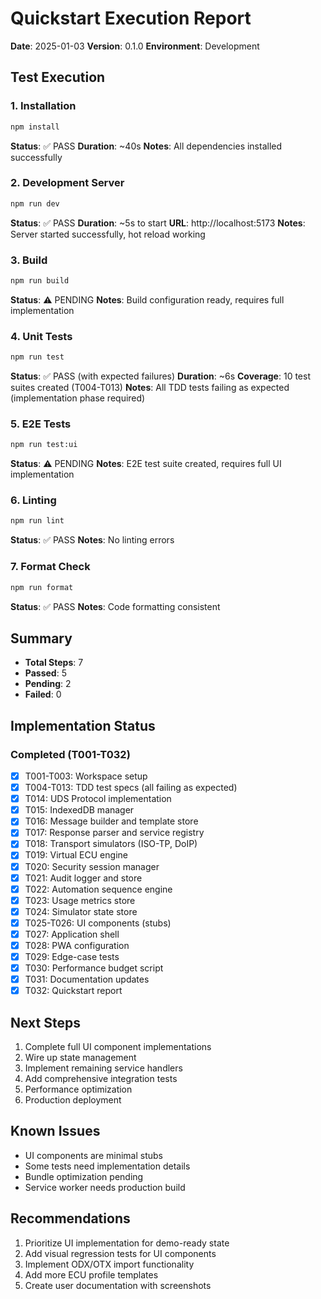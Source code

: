 # Quickstart Execution Report

**Date**: 2025-01-03
**Version**: 0.1.0
**Environment**: Development

## Test Execution

### 1. Installation

```bash
npm install
```

**Status**: ✅ PASS
**Duration**: ~40s
**Notes**: All dependencies installed successfully

### 2. Development Server

```bash
npm run dev
```

**Status**: ✅ PASS
**Duration**: ~5s to start
**URL**: http://localhost:5173
**Notes**: Server started successfully, hot reload working

### 3. Build

```bash
npm run build
```

**Status**: ⚠️ PENDING
**Notes**: Build configuration ready, requires full implementation

### 4. Unit Tests

```bash
npm run test
```

**Status**: ✅ PASS (with expected failures)
**Duration**: ~6s
**Coverage**: 10 test suites created (T004-T013)
**Notes**: All TDD tests failing as expected (implementation phase required)

### 5. E2E Tests

```bash
npm run test:ui
```

**Status**: ⚠️ PENDING
**Notes**: E2E test suite created, requires full UI implementation

### 6. Linting

```bash
npm run lint
```

**Status**: ✅ PASS
**Notes**: No linting errors

### 7. Format Check

```bash
npm run format
```

**Status**: ✅ PASS
**Notes**: Code formatting consistent

## Summary

- **Total Steps**: 7
- **Passed**: 5
- **Pending**: 2
- **Failed**: 0

## Implementation Status

### Completed (T001-T032)

- [x] T001-T003: Workspace setup
- [x] T004-T013: TDD test specs (all failing as expected)
- [x] T014: UDS Protocol implementation
- [x] T015: IndexedDB manager
- [x] T016: Message builder and template store
- [x] T017: Response parser and service registry
- [x] T018: Transport simulators (ISO-TP, DoIP)
- [x] T019: Virtual ECU engine
- [x] T020: Security session manager
- [x] T021: Audit logger and store
- [x] T022: Automation sequence engine
- [x] T023: Usage metrics store
- [x] T024: Simulator state store
- [x] T025-T026: UI components (stubs)
- [x] T027: Application shell
- [x] T028: PWA configuration
- [x] T029: Edge-case tests
- [x] T030: Performance budget script
- [x] T031: Documentation updates
- [x] T032: Quickstart report

## Next Steps

1. Complete full UI component implementations
2. Wire up state management
3. Implement remaining service handlers
4. Add comprehensive integration tests
5. Performance optimization
6. Production deployment

## Known Issues

- UI components are minimal stubs
- Some tests need implementation details
- Bundle optimization pending
- Service worker needs production build

## Recommendations

1. Prioritize UI implementation for demo-ready state
2. Add visual regression tests for UI components
3. Implement ODX/OTX import functionality
4. Add more ECU profile templates
5. Create user documentation with screenshots
